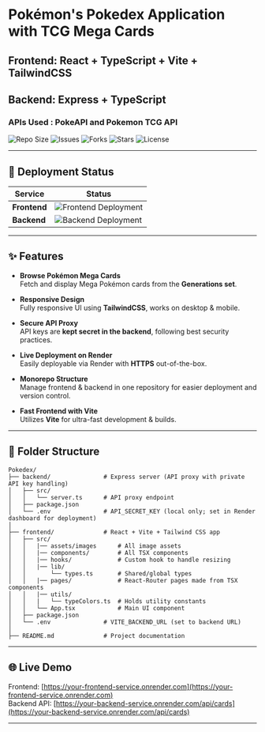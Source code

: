 # Pokémon's Pokedex Application with TCG Mega Cards
## Frontend: React + TypeScript + Vite + TailwindCSS
## Backend: Express + TypeScript

### APIs Used : PokeAPI and Pokemon TCG API

![Repo Size](https://img.shields.io/github/repo-size/AW-2021/my-pokemon-app?color=blue)
![Issues](https://img.shields.io/github/issues/AW-2021/my-pokemon-app)
![Forks](https://img.shields.io/github/forks/AW-2021/my-pokemon-app?style=social)
![Stars](https://img.shields.io/github/stars/AW-2021/my-pokemon-app?style=social)
![License](https://img.shields.io/github/license/AW-2021/my-pokemon-app)

---

## 🚀 Deployment Status

| Service     | Status                                                                                                                                      |
|-------------|---------------------------------------------------------------------------------------------------------------------------------------------|
| **Frontend** | ![Frontend Deployment](https://img.shields.io/website?url=https://your-frontend-service.onrender.com&up_message=Online&down_message=Offline) |
| **Backend**  | ![Backend Deployment](https://img.shields.io/website?url=https://your-backend-service.onrender.com/api/cards&up_message=Online&down_message=Offline) |

---

## ✨ Features

- **Browse Pokémon Mega Cards**  
  Fetch and display Mega Pokémon cards from the **Generations set**.

- **Responsive Design**  
  Fully responsive UI using **TailwindCSS**, works on desktop & mobile.

- **Secure API Proxy**  
  API keys are **kept secret in the backend**, following best security practices.

- **Live Deployment on Render**  
  Easily deployable via Render with **HTTPS** out-of-the-box.

- **Monorepo Structure**  
  Manage frontend & backend in one repository for easier deployment and version control.

- **Fast Frontend with Vite**  
  Utilizes **Vite** for ultra-fast development & builds.

---

## 📁 Folder Structure

```
Pokedex/
├── backend/               # Express server (API proxy with private API key handling)
│   ├── src/
│   │   └── server.ts      # API proxy endpoint
│   ├── package.json
│   └── .env               # API_SECRET_KEY (local only; set in Render dashboard for deployment)
│
├── frontend/              # React + Vite + Tailwind CSS app
│   ├── src/
│   │   |── assets/images      # All image assets
│   │   |── components/        # All TSX components
│   │   |── hooks/             # Custom hook to handle resizing
│   │   |── lib/      
│   │       └── types.ts       # Shared/global types
│   │   |── pages/             # React-Router pages made from TSX components
│   │   |── utils/        
│   │   |   └── typeColors.ts  # Holds utility constants
│   │   └── App.tsx            # Main UI component
│   ├── package.json
│   └── .env               # VITE_BACKEND_URL (set to backend URL)
│
├── README.md              # Project documentation
```

---

## 🌐 Live Demo

Frontend: [https://your-frontend-service.onrender.com](https://your-frontend-service.onrender.com)  
Backend API: [https://your-backend-service.onrender.com/api/cards](https://your-backend-service.onrender.com/api/cards)

---
